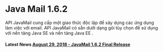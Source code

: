 # Java Mail 1.6.2

API JavaMail cung cấp một giao thức độc lập để xây dựng các ứng dụng làm việc với email. API JavaMail có sẵn dưới dạng gói tùy chọn để sử dụng với nền tảng Java SE và nền tảng Java EE .

#### Latest News [August 29, 2018 - JavaMail 1.6.2 Final Release](https://github.com/javaee/javamail/releases)
